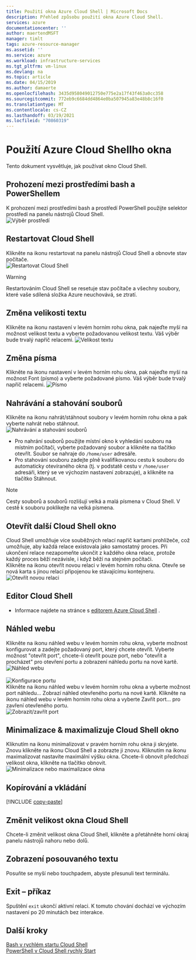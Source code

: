 ```yaml
---
title: Použití okna Azure Cloud Shell | Microsoft Docs
description: Přehled způsobu použití okna Azure Cloud Shell.
services: azure
documentationcenter: ''
author: maertendMSFT
manager: timlt
tags: azure-resource-manager
ms.assetid: ''
ms.service: azure
ms.workload: infrastructure-services
ms.tgt_pltfrm: vm-linux
ms.devlang: na
ms.topic: article
ms.date: 04/15/2019
ms.author: damaerte
ms.openlocfilehash: 3435d958049012750e775e2a17f43f463a0cc358
ms.sourcegitcommit: 772eb9c6684dd4864e0ba507945a83e48b8c16f0
ms.translationtype: MT
ms.contentlocale: cs-CZ
ms.lasthandoff: 03/19/2021
ms.locfileid: "70860319"
---
```

# <a name="using-the-azure-cloud-shell-window"></a>Použití Azure Cloud Shellho okna

Tento dokument vysvětluje, jak používat okno Cloud Shell.

## <a name="swap-between-bash-and-powershell-environments"></a>Prohození mezi prostředími bash a PowerShellem

K prohození mezi prostředími bash a prostředí PowerShell použijte selektor prostředí na panelu nástrojů Cloud Shell.  
![Výběr prostředí](media/using-the-shell-window/env-selector.png)

## <a name="restart-cloud-shell"></a>Restartovat Cloud Shell
Klikněte na ikonu restartovat na panelu nástrojů Cloud Shell a obnovte stav počítače.  
![Restartovat Cloud Shell](media/using-the-shell-window/restart.png)
> [!WARNING]
> Restartováním Cloud Shell se resetuje stav počítače a všechny soubory, které vaše sdílená složka Azure neuchovává, se ztratí.

## <a name="change-the-text-size"></a>Změna velikosti textu
Klikněte na ikonu nastavení v levém horním rohu okna, pak najeďte myší na možnost velikost textu a vyberte požadovanou velikost textu. Váš výběr bude trvalý napříč relacemi.
![Velikost textu](media/using-the-shell-window/text-size.png)

## <a name="change-the-font"></a>Změna písma
Klikněte na ikonu nastavení v levém horním rohu okna, pak najeďte myší na možnost Font (písmo) a vyberte požadované písmo.  Váš výběr bude trvalý napříč relacemi.
![Písmo](media/using-the-shell-window/text-font.png)

## <a name="upload-and-download-files"></a>Nahrávání a stahování souborů
Klikněte na ikonu nahrát/stáhnout soubory v levém horním rohu okna a pak vyberte nahrát nebo stáhnout.  
![Nahrávání a stahování souborů](media/using-the-shell-window/uploaddownload.png)
* Pro nahrání souborů použijte místní okno k vyhledání souboru na místním počítači, vyberte požadovaný soubor a klikněte na tlačítko otevřít.  Soubor se nahraje do `/home/user` adresáře.
* Pro stahování souboru zadejte plně kvalifikovanou cestu k souboru do automaticky otevíraného okna (tj. v podstatě cestu v `/home/user` adresáři, který se ve výchozím nastavení zobrazuje), a klikněte na tlačítko Stáhnout.  
> [!NOTE] 
> Cesty souborů a souborů rozlišují velká a malá písmena v Cloud Shell. V cestě k souboru poklikejte na velká písmena.

## <a name="open-another-cloud-shell-window"></a>Otevřít další Cloud Shell okno
Cloud Shell umožňuje více souběžných relací napříč kartami prohlížeče, což umožňuje, aby každá relace existovala jako samostatný proces.
Při ukončení relace nezapomeňte ukončit z každého okna relace, protože každý proces běží nezávisle, i když běží na stejném počítači.  
Klikněte na ikonu otevřít novou relaci v levém horním rohu okna. Otevře se nová karta s jinou relací připojenou ke stávajícímu kontejneru.
![Otevřít novou relaci](media/using-the-shell-window/newsession.png)

## <a name="cloud-shell-editor"></a>Editor Cloud Shell
* Informace najdete na stránce s [editorem Azure Cloud Shell](using-cloud-shell-editor.md) .

## <a name="web-preview"></a>Náhled webu
Klikněte na ikonu náhled webu v levém horním rohu okna, vyberte možnost konfigurovat a zadejte požadovaný port, který chcete otevřít.  Vyberte možnost "otevřít port", chcete-li otevřít pouze port, nebo "otevřít a procházet" pro otevření portu a zobrazení náhledu portu na nové kartě.  
![Náhled webu](media/using-the-shell-window/preview.png)  
<br>
![Konfigurace portu](media/using-the-shell-window/preview-configure.png)  
Klikněte na ikonu náhled webu v levém horním rohu okna a vyberte možnost port náhledu... Zobrazí náhled otevřeného portu na nové kartě. Klikněte na ikonu náhled webu v levém horním rohu okna a vyberte Zavřít port... pro zavření otevřeného portu.  
![Zobrazit/zavřít port](media/using-the-shell-window/preview-options.png)

## <a name="minimize--maximize-cloud-shell-window"></a>Minimalizace & maximalizuje Cloud Shell okno
Kliknutím na ikonu minimalizovat v pravém horním rohu okna ji skryjete. Znovu klikněte na ikonu Cloud Shell a zobrazte ji znovu.
Kliknutím na ikonu maximalizovat nastavíte maximální výšku okna. Chcete-li obnovit předchozí velikost okna, klikněte na tlačítko obnovit.  
![Minimalizace nebo maximalizace okna](media/using-the-shell-window/minmax.png)

## <a name="copy-and-paste"></a>Kopírování a vkládání
[!INCLUDE [copy-paste](../../includes/cloud-shell-copy-paste.md)]

## <a name="resize-cloud-shell-window"></a>Změnit velikost okna Cloud Shell
Chcete-li změnit velikost okna Cloud Shell, klikněte a přetáhněte horní okraj panelu nástrojů nahoru nebo dolů.

## <a name="scrolling-text-display"></a>Zobrazení posouvaného textu
Posuňte se myší nebo touchpadem, abyste přesunuli text terminálu.

## <a name="exit-command"></a>Exit – příkaz
Spuštění `exit` ukončí aktivní relaci. K tomuto chování dochází ve výchozím nastavení po 20 minutách bez interakce.

## <a name="next-steps"></a>Další kroky

[Bash v rychlém startu Cloud Shell](quickstart.md) <br>
[PowerShell v Cloud Shell rychlý Start](quickstart-powershell.md)
